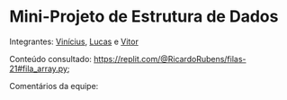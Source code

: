 # Mini-Projeto de Estrutura de Dados

Integrantes: [Vinícius](https://github.com/gonssalves), [Lucas](https://github.com/lucasferro0) e [Vitor](https://github.com/vitormelods)

Conteúdo consultado: https://replit.com/@RicardoRubens/filas-21#fila_array.py; 

Comentários da equipe:
